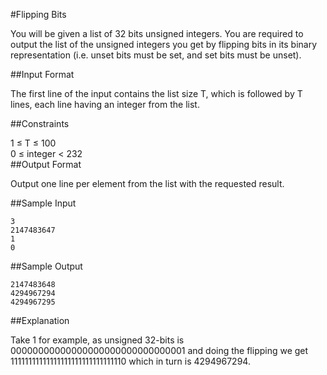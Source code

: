 #Flipping Bits

You will be given a list of 32 bits unsigned integers. You are required to output the list of the unsigned integers you get by flipping bits in its binary representation (i.e. unset bits must be set, and set bits must be unset).

##Input Format

The first line of the input contains the list size T, which is followed by T lines, each line having an integer from the list.

##Constraints

1 ≤ T ≤ 100  
0 ≤ integer < 232  
##Output Format

Output one line per element from the list with the requested result.

##Sample Input
```
3  
2147483647  
1  
0  
```
##Sample Output

```
2147483648  
4294967294  
4294967295  
```
##Explanation

Take 1 for example, as unsigned 32-bits is 00000000000000000000000000000001 and doing the flipping we get 11111111111111111111111111111110 which in turn is 4294967294.

